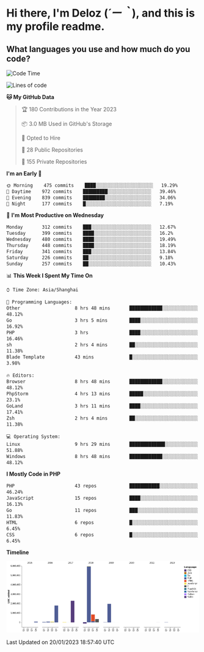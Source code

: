 # **Hi there, I'm Deloz (*´ー｀*), and this is my profile readme.**
<!--  [![Profile views](https://gpvc.arturio.dev/dank-del)](https://github.com/dank-del) -->
## **What languages you use and how much do you code?**

<!--START_SECTION:waka-->
![Code Time](http://img.shields.io/badge/Code%20Time-725%20hrs%2042%20mins-blue)

![Lines of code](https://img.shields.io/badge/From%20Hello%20World%20I%27ve%20Written-13%20Million%20lines%20of%20code-blue)

**🐱 My GitHub Data** 

> 🏆 180 Contributions in the Year 2023
 > 
> 📦 3.0 MB Used in GitHub's Storage 
 > 
> 💼 Opted to Hire
 > 
> 📜 28 Public Repositories 
 > 
> 🔑 155 Private Repositories  
 > 
**I'm an Early 🐤** 

```text
🌞 Morning    475 commits    ████░░░░░░░░░░░░░░░░░░░░░   19.29% 
🌆 Daytime    972 commits    █████████░░░░░░░░░░░░░░░░   39.46% 
🌃 Evening    839 commits    ████████░░░░░░░░░░░░░░░░░   34.06% 
🌙 Night      177 commits    █░░░░░░░░░░░░░░░░░░░░░░░░   7.19%

```
📅 **I'm Most Productive on Wednesday** 

```text
Monday       312 commits    ███░░░░░░░░░░░░░░░░░░░░░░   12.67% 
Tuesday      399 commits    ████░░░░░░░░░░░░░░░░░░░░░   16.2% 
Wednesday    480 commits    ████░░░░░░░░░░░░░░░░░░░░░   19.49% 
Thursday     448 commits    ████░░░░░░░░░░░░░░░░░░░░░   18.19% 
Friday       341 commits    ███░░░░░░░░░░░░░░░░░░░░░░   13.84% 
Saturday     226 commits    ██░░░░░░░░░░░░░░░░░░░░░░░   9.18% 
Sunday       257 commits    ██░░░░░░░░░░░░░░░░░░░░░░░   10.43%

```


📊 **This Week I Spent My Time On** 

```text
⌚︎ Time Zone: Asia/Shanghai

💬 Programming Languages: 
Other                    8 hrs 48 mins       ████████████░░░░░░░░░░░░░   48.12% 
Go                       3 hrs 5 mins        ████░░░░░░░░░░░░░░░░░░░░░   16.92% 
PHP                      3 hrs               ████░░░░░░░░░░░░░░░░░░░░░   16.46% 
sh                       2 hrs 4 mins        ██░░░░░░░░░░░░░░░░░░░░░░░   11.38% 
Blade Template           43 mins             █░░░░░░░░░░░░░░░░░░░░░░░░   3.98%

🔥 Editors: 
Browser                  8 hrs 48 mins       ████████████░░░░░░░░░░░░░   48.12% 
PhpStorm                 4 hrs 13 mins       █████░░░░░░░░░░░░░░░░░░░░   23.1% 
GoLand                   3 hrs 11 mins       ████░░░░░░░░░░░░░░░░░░░░░   17.41% 
Zsh                      2 hrs 4 mins        ██░░░░░░░░░░░░░░░░░░░░░░░   11.38%

💻 Operating System: 
Linux                    9 hrs 29 mins       █████████████░░░░░░░░░░░░   51.88% 
Windows                  8 hrs 48 mins       ████████████░░░░░░░░░░░░░   48.12%

```

**I Mostly Code in PHP** 

```text
PHP                      43 repos            ███████████░░░░░░░░░░░░░░   46.24% 
JavaScript               15 repos            ████░░░░░░░░░░░░░░░░░░░░░   16.13% 
Go                       11 repos            ███░░░░░░░░░░░░░░░░░░░░░░   11.83% 
HTML                     6 repos             █░░░░░░░░░░░░░░░░░░░░░░░░   6.45% 
CSS                      6 repos             █░░░░░░░░░░░░░░░░░░░░░░░░   6.45%

```


**Timeline**

![Chart not found](https://raw.githubusercontent.com/deloz/deloz/main/charts/bar_graph.png) 


 Last Updated on 20/01/2023 18:57:40 UTC
<!--END_SECTION:waka-->

